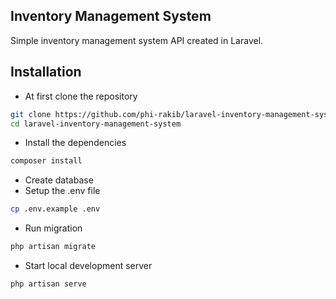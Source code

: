 ## Inventory Management System

Simple inventory management system API created in Laravel. 

## Installation

- At first clone the repository
```bash
git clone https://github.com/phi-rakib/laravel-inventory-management-system.git
cd laravel-inventory-management-system
```
- Install the dependencies
```bash
composer install
```
- Create database
- Setup the .env file
```bash
cp .env.example .env
```
- Run migration
```bash
php artisan migrate
```
- Start local development server
```bash
php artisan serve
```










